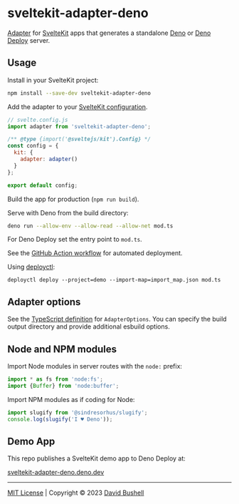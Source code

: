 # sveltekit-adapter-deno

[Adapter](https://kit.svelte.dev/docs/adapters) for [SvelteKit](https://kit.svelte.dev/) apps that generates a standalone [Deno](https://deno.com/runtime) or [Deno Deploy](https://deno.com/deploy) server.

## Usage

Install in your SvelteKit project:

```sh
npm install --save-dev sveltekit-adapter-deno
```

Add the adapter to your [SvelteKit configuration](https://kit.svelte.dev/docs/configuration).

```js
// svelte.config.js
import adapter from 'sveltekit-adapter-deno';

/** @type {import('@sveltejs/kit').Config} */
const config = {
  kit: {
    adapter: adapter()
  }
};

export default config;
```

Build the app for production (`npm run build`).

Serve with Deno from the build directory:

```sh
deno run --allow-env --allow-read --allow-net mod.ts
```

For Deno Deploy set the entry point to `mod.ts`.

See the [GitHub Action workflow](/.github/workflows/ci.yml) for automated deployment.

Using [deployctl](https://deno.com/deploy/docs/deployctl):

```
deployctl deploy --project=demo --import-map=import_map.json mod.ts
```

## Adapter options

See the [TypeScript definition](/index.d.ts) for `AdapterOptions`. You can specify the build output directory and provide additional esbuild options.

## Node and NPM modules

Import Node modules in server routes with the `node:` prefix:

```js
import * as fs from 'node:fs';
import {Buffer} from 'node:buffer';
```

Import NPM modules as if coding for Node:

```js
import slugify from '@sindresorhus/slugify';
console.log(slugify('I ♥ Deno'));
```

## Demo App

This repo publishes a SvelteKit demo app to Deno Deploy at:

[sveltekit-adapter-deno.deno.dev](https://sveltekit-adapter-deno.deno.dev/)

* * *

[MIT License](/LICENSE) | Copyright © 2023 [David Bushell](https://dbushell.com)
